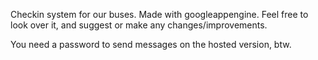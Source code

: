 Checkin system for our buses. Made with googleappengine. Feel free to look over it, and suggest or make any changes/improvements. 

You need a password to send messages on the hosted version, btw. 
